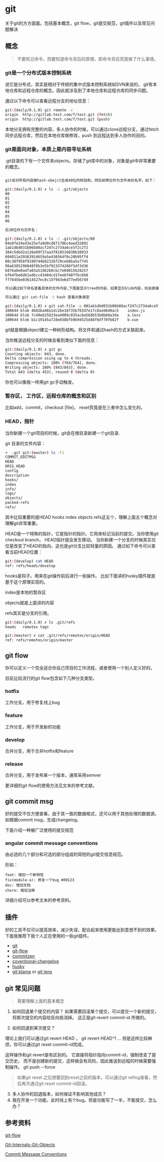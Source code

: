 # git
关于git的方方面面。包括基本概念，git flow，git提交规范，git插件以及常见问题解决
## 概念

> 不要死记命令，而要知道命令背后的原理，即命令背后究竟做了什么事情。

### git是一个分布式版本控制系统

说它是分布式，其实是相对于传统的集中式版本控制系统如SVN来说的。
git有本地仓库和远程仓库的概念。因此就涉及到了本地仓库和远程仓库的同步问题。

通过以下命令可以查看远程分支的地址信息：

```bash
git:(daily/0.1.0) git remote -v
origin  http://gitlab.test.com/f/test.git (fetch)
origin  http://gitlab.test.com/f/test.git (push)
```

本地分支拥有完整的内容，多人协作的时候，可以通过clone远程分支，通过fetch同步远程仓库，然后在本地仓库做修改，push 到远程达到多人协作的目的。

### git是面向对象，本质上是内容寻址系统

.git目录的下有一个文件夹objects。存储了git库中的对象，对象是git中非常重要的概念。

```bash

git会对所有内容做hash-obejct生成40位的校验和，然后前两位作为文件夹的名字。如下：

git:(daily/0.1.0) ✗ ls -1 .git/objects
00
01
02
03
04
05
06

后38位作为文件名：

git:(daily/0.1.0) ✗ ls -1 .git/objects/00
04a9fe24ed3e25e7a9d0cd87178bc4aed32891
1ab1dbd031b06b88acf247c2734a6ce5f2c2f2
384c5dbd2a126e09f27aa3f818516830b38933
604011e29363914659a5e436564f0c20b95ff4
80c38f950f9199744b82328f29ceb8ba5e7745
98a6385296048f8b3e5bf923374266f5df3d36
b876a0e0adfa03a51862b0cbc7e04015628257
bf64fbe6d61edbcc43484cd1feebf48ffbc668
ff7645be03614527ec8c15f943e6d77ed56749

可以通过如下命名查看具体的文件内容,下图是显示tree的内容，如果显示blob内容，则会直接显示文件内容本身。

可以通过 git cat-file -t hash 查看对象类型

git:(daily/0.1.0) ✗ git cat-file -p 001ab1dbd031b06b88acf247c2734a6ce5f2c2f1
100644 blob 4b02ba48a1dc2be18735b763d7e17c8aa9640ac5    index.js
100644 blob 7c49e625833ea4009c035ac8a568b53b0b68a3da    a.less
100644 blob b1c19145a728e038bfb9b94525d48f6df70fb82f    b.vue

```

git就是根据object建立一种树形结构。将文件和通过hash的方式关联起来。

当你推送远程分支的时候会看到类似下面的信息：

```bash
git:(daily/0.1.0) ✗ git gc
Counting objects: 843, done.
Delta compression using up to 4 threads.
Compressing objects: 100% (764/764), done.
Writing objects: 100% (843/843), done.
Total 843 (delta 453), reused 0 (delta 0)
```
你也可以像我一样用git gc手动触发。

### 暂存区， 工作区，远程仓库的概念和区别

比如add，commit，checkout [file]， reset究竟是在三者中怎么变化的。

### HEAD，指针

当你新建一个git项目的时候，git会在根目录新建一个git目录.

git 目录的文件内容：

```bash
➜  .git git:(master) ls -F1
COMMIT_EDITMSG
HEAD
ORIG_HEAD
config
description
hooks/
index
info/
logs/
objects/
packed-refs
refs/
```
 其中比较重要的是HEAD hooks  index objects refs这五个，理解上面五个概念对理解git非常重要。
 
 HEAD是一个特殊的指针，它是指针的指针。它用来标记当前的提交。当你使用git checkout branch，
 HEAD指针就会发生移动。 当你新建一个分支的时候其实仅仅是改变了HEAD的指向，这也是git分支比较轻量的原因。
 通过如下命令可以查看当前HEAD位置：
 
 ```bash
 git:(develop) cat HEAD
ref: refs/heads/develop
```
 
 hooks是钩子。用来在git操作前后进行一些操作。 比如下面讲的husky插件就是基于这个原理实现的。
 
 index是本地的暂存区
 
 objects就是上面讲的内容
 
 refs其实是分支的引用。
 
 ```bash
 git:(daily/0.1.0) ✗ ls .git/refs
heads   remotes tags

git:(master) ✗ cat .git/refs/remotes/origin/HEAD
ref: refs/remotes/origin/master
```
## git flow
你可以定义一个完全适合你自己项目的工作流程，或者使用一个别人定义好的。

目前比较流行的git flow包含如下几种分支类型。
### hotfix
工作分支，用于修复线上bug
### feature
工作分支，用于开发新的功能
### develop
合并分支，用于合并hotfix和feature
### release
 合并分支，用于发布某一个版本，通常采用semver
 
 更详细的git flow的使用方法见文末的参考文献。
## git commit msg
好的提交不仅方便查看，由于其一致的数据格式，还可以用于其他处理的数据源。
如根据commit msg，生成changelog。

下面介绍一种被广泛使用的提交规范
### angular commit message conventions

由必选的几个部分和可选的部分组成的简短的git提交信息规范。

形如：

```
feat: 增加一个新特性
fix(module-a): 修复一个bug #89123
doc: 增加文档
chore: 增加注释

```
详细介绍可以参考文末的参考资料。
## 插件
好的工具不仅可以提高效率，减少失误，配合起来使用更能达到意想不到的效果。
下面我推荐下我个人正在使用的一些git插件。

- [git](https://github.com/robbyrussell/oh-my-zsh/wiki/Plugin:git)
- [git-flow](https://github.com/robbyrussell/oh-my-zsh/tree/master/plugins/git-flow)
- [commitzen](https://github.com/commitizen/cz-cli)
- [coventional-changelog](https://github.com/commitizen/cz-conventional-changelog)
- [husky](https://github.com/typicode/husky)
- [git blame](https://github.com/Sertion/vscode-gitblame) or [git lens](https://github.com/eamodio/vscode-gitlens)
 
## git 常见问题

> 需要理解上面的基本概念

1. 如何回退某个提交的内容？
如果需要回滚某个提交，可以提交一个新的提交，将那次提交的内容给反向抵消掉。
这正是git revert commit-id 所做的。

2. 如何回退到某次提交？

理论上我们可以通过git revert HEAD ， git revert HEAD^1 ...
但是这样比较麻烦，你可以通过git reset commit-id完成。

这样操作和git revert是有区别的。 它直接将指针指向commit-id，强制改变了提交历史。
而不是创建新的提交，这样做会有风险，因此推送到远程的时候需要强制操作。 git push --force

> 如果git reset 之后想要回到reset之前的版本。可以通过git reflog查看，然后再次通过git reset commit-id回滚。
3. 多人协作的回退版本，如何保证不影响其他成员？
4. 我在开发一个功能，此时线上有个bug。但是功能写了一半，不能提交，怎么办？

## 参考资料
[git-flow](https://www.git-tower.com/learn/git/ebook/cn/command-line/advanced-topics/git-flow)

[Git-Internals-Git-Objects](https://git-scm.com/book/en/v2/Git-Internals-Git-Objects)

[Commit Message Conventions](https://gist.github.com/stephenparish/9941e89d80e2bc58a153)
